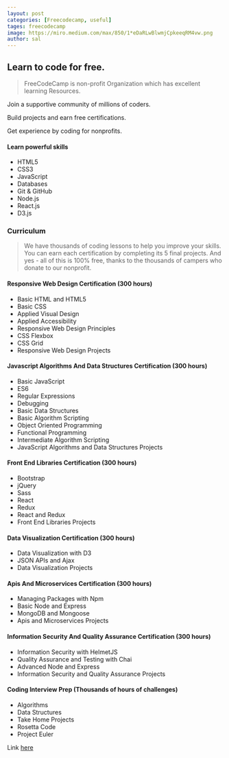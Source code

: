 ```yaml
---
layout: post
categories: [Freecodecamp, useful]
tages: freecodecamp
image: https://miro.medium.com/max/850/1*eDaRLwBlwmjCpkeeqRM4vw.png
author: sal
---
```

## Learn to code for free.

> FreeCodeCamp is non-profit Organization which has excellent learning Resources.

Join a supportive community of millions of coders.

Build projects and earn free certifications.

Get experience by coding for nonprofits.


#### Learn powerful skills
- HTML5
- CSS3
- JavaScript
- Databases
- Git & GitHub
- Node.js
- React.js
- D3.js



### Curriculum
> We have thousands of coding lessons to help you improve your skills.
You can earn each certification by completing its 5 final projects.
And yes - all of this is 100% free, thanks to the thousands of campers who donate to our nonprofit.

#### Responsive Web Design Certification (300 hours)
- Basic HTML and HTML5
- Basic CSS
- Applied Visual Design
- Applied Accessibility
- Responsive Web Design Principles
- CSS Flexbox
- CSS Grid
- Responsive Web Design Projects

#### Javascript Algorithms And Data Structures Certification (300 hours)
- Basic JavaScript
- ES6
- Regular Expressions
- Debugging
- Basic Data Structures
- Basic Algorithm Scripting
- Object Oriented Programming
- Functional Programming
- Intermediate Algorithm Scripting
- JavaScript Algorithms and Data Structures Projects

#### Front End Libraries Certification (300 hours)
- Bootstrap
- jQuery
- Sass
- React
- Redux
- React and Redux
- Front End Libraries Projects

#### Data Visualization Certification (300 hours)
- Data Visualization with D3
- JSON APIs and Ajax
- Data Visualization Projects

#### Apis And Microservices Certification (300 hours)
- Managing Packages with Npm
- Basic Node and Express
- MongoDB and Mongoose
- Apis and Microservices Projects

#### Information Security And Quality Assurance Certification (300 hours)
- Information Security with HelmetJS
- Quality Assurance and Testing with Chai
- Advanced Node and Express
- Information Security and Quality Assurance Projects

#### Coding Interview Prep (Thousands of hours of challenges)
- Algorithms
- Data Structures
- Take Home Projects
- Rosetta Code
- Project Euler

Link [here](https://www.freecodecamp.org/)
